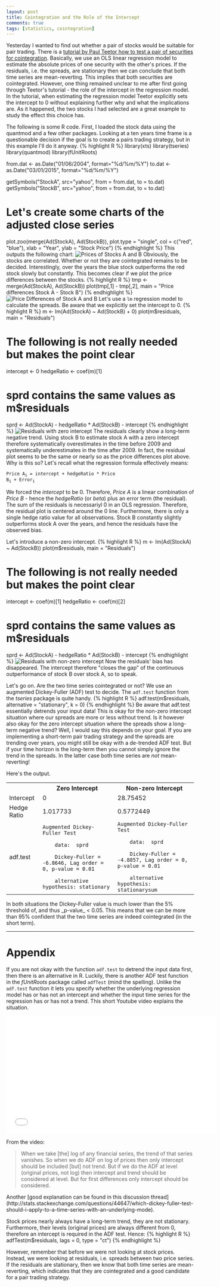 ```yaml
---
layout: post
title: Cointegration and the Role of the Intercept
comments: true
tags: [statistics, cointegration]
---
```

Yesterday I wanted to find out whether a pair of stocks would be suitable for pair trading. There is a [tutorial by Paul Teetor how to test a pair of securities for cointegration](http://quanttrader.info/public/testForCoint.html). Basically, we use an OLS linear regression model to estimate the absolute prices of one security with the other's prices. If the residuals, i.e. the spreads, are stationary then we can conclude that both time series are mean-reverting. This implies that both securities are cointegrated. However, one thing remained unclear to me after first going through Teetor's tutorial - the role of the intercept in the regression model.<!--more--> In the tutorial, when estimating the regression model Teetor explicitly sets the intercept to 0 without explaining further why and what the implications are. As it happened, the two stocks I had selected are a great example to study the effect this choice has.

The following is some R code. First, I loaded the stock data using the quantmod and a few other packages. Looking at a ten years time frame is a questionable decision if the goal is to create a pairs trading strategy, but in this example I'll do it anyway.
{% highlight R %}
library(xts)
library(tseries)
library(quantmod)
library(fUnitRoots)

from.dat <- as.Date("01/06/2004", format="%d/%m/%Y") 
to.dat <- as.Date("03/01/2015", format="%d/%m/%Y") 

getSymbols("StockA", src="yahoo", from = from.dat, to = to.dat)
getSymbols("StockB", src="yahoo", from = from.dat, to = to.dat)

# Let's create some charts of the adjusted close series
plot.zoo(merge(Ad(StockA), Ad(StockB)), plot.type = "single", col = c("red", "blue"), xlab = "Year", ylab = "Stock Price")
{% endhighlight %}
This outputs the following chart:
![Prices of Stocks A and B](/public/img/2015-01-04-prices-of-stock-a-and-stock-b.png "Prices of Stocks A and B")
Obviously, the stocks are correlated. Whether or not they are cointegrated remains to be decided. Interestingly, over the years the blue stock outperforms the red stock slowly but constantly. This becomes clear if we plot the price differences between the stocks.
{% highlight R %}
tmp <- merge(Ad(StockA), Ad(StockB))
plot(tmp[,1] - tmp[,2], main = "Price differences Stock A - Stock B")
{% endhighlight %}
![Price Differences of Stock A and B](/public/img/2015-01-04-price-differences-stock-a-stock-b.png "Price Differences of Stock A and B")
Let's use a <code>lm</code> regression model to calculate the spreads. Be aware that we explicitly set the intercept to 0.
{% highlight R %}
m <- lm(Ad(StockA) ~ Ad(StockB) + 0)
plot(m$residuals, main = "Residuals")

# The following is not really needed but makes the point clear
intercept <- 0
hedgeRatio <- coef(m)[1]

# sprd contains the same values as m$residuals
sprd <- Ad(StockA) - hedgeRatio * Ad(StockB) - intercept
{% endhighlight %}
![Residuals with zero intercept](/public/img/2015-01-04-residuals-with-zero-intercept.png "Residuals with non-zero intercept")
The residuals clearly show a long-term negative trend. Using stock B to estimate stock A with a zero intercept therefore systematically overestimates in the time before 2009 and systematically underestimates in the time after 2009. In fact, the residual plot seems to be the same or nearly so as the price differences plot above. Why is this so? Let's recall what the regression formula effectively means:

<code>Price A<sub>i</sub> = intercept + hedgeRatio * Price B<sub>i</sub> + Error<sub>i</sub></code>

We forced the _intercept_ to be 0. Therefore, _Price A_ is a linear combination of _Price B_  - hence the _hedgeRatio_ (or _beta_) plus an error term (the residual). The sum of the residuals is necessariyl 0 in an OLS regression. Therefore, the residual plot is centered around the 0 line. Furthermore, there is only a single hedge ratio value for all observations. Stock B constantly slightly outperforms stock A over the years, and hence the residuals have the observed bias.

Let's introduce a non-zero intercept.
{% highlight R %}
m <- lm(Ad(StockA) ~ Ad(StockB))
plot(m$residuals, main = "Residuals")

# The following is not really needed but makes the point clear
intercept <- coef(m)[1]
hedgeRatio <- coef(m)[2]

# sprd contains the same values as m$residuals
sprd <- Ad(StockA) - hedgeRatio * Ad(StockB) - intercept
{% endhighlight %}
![Residuals with non-zero intercept](/public/img/2015-01-04-residuals-with-non-zero-intercept.png "Residuals with non-zero intercept")
Now the residuals' bias has disappeared. The intercept therefore "closes the gap" of the continuous outperformance of stock B over stock A, so to speak.

Let's go on. Are the two time series cointegrated or not? We use an augmented Dickey-Fuller (ADF) test to decide. The <code>adf.test</code> function from the _tseries_ package is quite handy.
{% highlight R %}
adf.test(m$residuals, alternative = "stationary", k = 0)
{% endhighlight %}
Be aware that adf.test essentially detrends your input data! This is okay for the non-zero intercept situation where our spreads are more or less without trend. Is it however also okay for the zero intercept situation where the spreads show a long-term negative trend? Well, I would say this depends on your goal. If you are implementing a short-term pair trading strategy and the spreads are trending over years, you might still be okay with a de-trended ADF test. But if your time horizon is the long-term then you cannot simply ignore the trend in the spreads. In the latter case both time series are _not_ mean-reverting!

Here's the output.
<table>
<tr>
  <th></th>
  <th>Zero Intercept</th>
  <th>Non-zero Intercept</th>
</tr>
<tr>
  <td>Intercept</td>
  <td>0</td>
  <td>28.75452</td>
</tr>
<tr>
  <td>Hedge Ratio</td>
  <td>1.017733</td>
  <td>0.5772449</td>
</tr>
<tr>
  <td>adf.test</td>
  <td>
    <code>Augmented Dickey-Fuller Test<br/>
    data:  sprd<br/>
    Dickey-Fuller = -6.8646, Lag order = 0, p-value = 0.01<br/>
    alternative hypothesis: stationary</code>
  </td>
  <td>
    <code>Augmented Dickey-Fuller Test<br/>
    data:  sprd<br/>
    Dickey-Fuller = -4.8857, Lag order = 0, p-value = 0.01<br/>
    alternative hypothesis: stationarysum</code>
  </td>
</tr>
</table>
In both situations the Dickey-Fuller value is much lower than the 5% threshold of, and thus _p-value_ < 0.05. This means that we can be more than 95% confident that the two time series are indeed cointegrated (in the short term).

----

# Appendix
If you are not okay with the function <code>adf.test</code> to detrend the input data first, then there is an alternative in R. Luckily, there is another ADF test function in the _fUnitRoots_ package called <code>adfTest</code> (mind the spelling). Unlike the <code>adf.test</code> function it lets you specify whether the underlying regression model has or has not an intercept and whether the input time series for the regression has or has not a trend. This short Youtube video explains the situation.

<iframe width="560" height="315" src="//www.youtube.com/embed/jWI_AJKLyKQ" frameborder="0" allowfullscreen></iframe>

From the video:
<blockquote>When we take [the] log of any financial series, the trend of that series vanishes. So when we do ADF on log of prices then only intercept should be included [but] not trend. But if we do the ADF at level (original prices, not log) then intercept and trend should be considered at level. But for first differences only intercept should be considered.
</blockquote>
Another [good explanation can be found in this discussion thread](http://stats.stackexchange.com/questions/44647/which-dickey-fuller-test-should-i-apply-to-a-time-series-with-an-underlying-mode).

Stock prices nearly always have a long-term trend, they are not stationary. Furthermore, their levels (original prices) are always different from 0, therefore an intercept is required in the ADF test. Hence:
{% highlight R %}
adfTest(m$residuals, lags = 0, type = "ct")
{% endhighlight %}

However, remember that before we were not looking at stock prices. Instead, we were looking at residuals, i.e. spreads between two price series. If the residuals are stationary, then we know that both time series are mean-reverting, which indicates that they are cointegrated and a good candidate for a pair trading strategy.


